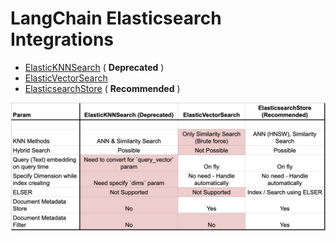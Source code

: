 # LangChain Elasticsearch Integrations

* [ElasticKNNSearch](https://integrations.langchain.com/vectorstores?integration_name=ElasticKnnSearch) ( **Deprecated** )
* [ElasticVectorSearch](https://integrations.langchain.com/vectorstores?integration_name=ElasticsearchStore)
* [ElasticsearchStore](https://integrations.langchain.com/vectorstores?integration_name=ElasticsearchStore) ( **Recommended** )


![langchain-elasticsearch-integrations](https://github.com/ashishtiwari1993/langchain-elasticsearch-RAG/blob/0a020178fad49ef6b70c6e72c7995f95ada297bb/langchain-elasticsearch-integrations.png)
